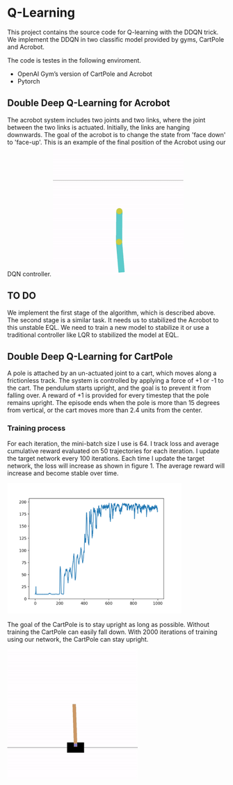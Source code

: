 # Q-Learning

This project contains the source code for Q-learning with the DDQN trick. We implement the DDQN in two classific model provided by gyms, CartPole and Acrobot. 

The code is testes in the following enviroment.

- OpenAI Gym’s version of CartPole and Acrobot
- Pytorch

## Double Deep Q-Learning for Acrobot

The acrobot system includes two joints and two links, where the joint between the two links is actuated. Initially, the links are hanging downwards. The goal of the acrobot is to change the state from 'face down' to 'face-up'. This is an example of the final position of the Acrobot using our DQN controller. 
<img src="document/img/acrobotfinal.gif" width="300"><br>

## TO DO

We implement the first stage of the algorithm, which is described above. The second stage is a similar task. It needs us to stabilized the Acrobot to this unstable EQL. We need to train a new model to stabilize it or use a traditional controller like LQR to stabilized the model at EQL.


## Double Deep Q-Learning for CartPole

A pole is attached by an un-actuated joint to a cart, which moves along a frictionless track. The system is controlled by applying a force of +1 or -1 to the cart. The pendulum starts upright, and the goal is to prevent it from falling over. A reward of +1 is provided for every timestep that the pole remains upright. The episode ends when the pole is more than 15 degrees from vertical, or the cart moves more than 2.4 units from the center.

### Training process

For each iteration, the mini-batch size I use is 64. I track loss and average cumulative reward evaluated on 50 trajectories for each iteration. I update the target network every 100 iterations. Each time I update the target network, the loss will increase as shown in figure 1. The average reward will increase and become stable over time. 
 
 <img src="document/img/avg_reward1.png" width="400"><br>
 
The goal of the CartPole is to stay upright as long as possible. Without training the CartPole can easily fall down. With 2000 iterations of training using our network, the CartPole can stay upright.

<img src="document/img/carpolefinal2.gif" width="300"><br>


